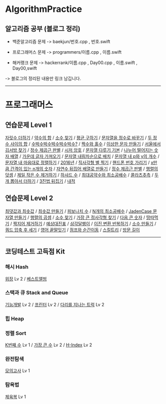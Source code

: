 # AlgorithmPractice

## 알고리즘 공부 (블로그 정리)

* 백준알고리즘 문제 -> baekjun/번호.cpp , 번호.swift

* 프로그래머스 문제 -> programmers/이름.cpp , 이름.swift

* 해커랭크 문제 -> hackerrank/이름.cpp , Day00.cpp , 이름.swift , Day00,swift

-> 블로그의 정리된 내용만 링크 남깁니다.

---

# 프로그래머스
## 연습문제 Level 1
  
  [자릿수 더하기](https://keeplo.tistory.com/100)
  / [약수의 합](https://keeplo.tistory.com/100)
  / [소수 찾기](https://keeplo.tistory.com/106)
  / [평균 구하기](https://keeplo.tistory.com/92)
  / [문자열을 정수로 바꾸기](https://keeplo.tistory.com/104)
  / [두 정수 사이의 합](https://keeplo.tistory.com/112)
  / [수박수박수박수박수박수?](https://keeplo.tistory.com/105)
  / [짝수와 홀수](https://keeplo.tistory.com/95)
  / [이상한 문자 만들기](https://keeplo.tistory.com/101)
  / [서울에서 김서방 찾기](https://keeplo.tistory.com/107)
  / [정수 제곱근 판별](https://keeplo.tistory.com/97)
  / [시저 암호](https://keeplo.tistory.com/103)
  / [문자열 다루기 기본](https://keeplo.tistory.com/108)
  / [나누어 떨어지는 숫자 배열](https://keeplo.tistory.com/114) 
  / [가운데 글자 가져오기](https://keeplo.tistory.com/115)
  / [문자열 내림차순으로 배치](https://keeplo.tistory.com/109)
  / [문자열 내 p와 y의 개수](https://keeplo.tistory.com/110)
  / [문자열 내 마음대로 정렬하기](https://keeplo.tistory.com/111)
  / [2016년](https://keeplo.tistory.com/116)
  / [직사각형 별 찍기](https://keeplo.tistory.com/83)
  / [핸드폰 번호 가리기](https://keeplo.tistory.com/87)
  / [x만큼 간격이 있는 n개의 숫자](https://keeplo.tistory.com/85)
  / [자연수 뒤집어 배열로 만들기](https://keeplo.tistory.com/99)
  / [정수 제곱근 판별](https://keeplo.tistory.com/97)
  / [행렬의 덧셈](https://keeplo.tistory.com/86)
  / [제일 작은 수 제거하기](https://keeplo.tistory.com/96)
  / [하샤드 수](https://keeplo.tistory.com/91)
  / [최대공약수와 최소공배수](https://keeplo.tistory.com/94)
  / [콜라츠추측](https://keeplo.tistory.com/93)
  / [두 개 뽑아서 더하기](https://keeplo.tistory.com/162)
  / [3진법 뒤집기](https://keeplo.tistory.com/163)
  / [내적](https://keeplo.tistory.com/165)

## 연습문제 Level 2
  [최댓값과 최솟값](https://keeplo.tistory.com/138)
  / [최솟값 만들기](https://keeplo.tistory.com/137)
  / [피보나치 수](https://keeplo.tistory.com/136)
  / [N개의 최소공배수](https://keeplo.tistory.com/128)
  / [JadenCase 문자열 만들기](https://keeplo.tistory.com/123?category=947131)
  / [행렬의 곱셈](https://keeplo.tistory.com/127?category=947131)
  / [소수 찾기](https://keeplo.tistory.com/106)
  / [가장 큰 정사각형 찾기](https://keeplo.tistory.com/177)
  / [다음 큰 숫자](https://keeplo.tistory.com/178)
  / [땅따먹기](https://keeplo.tistory.com/179)
  / [짝지어 제거하기](https://keeplo.tistory.com/183)
  / [예상대진표](https://keeplo.tistory.com/184)
  / [삼각달팽이](https://keeplo.tistory.com/186)
  / [이진 변환 반복하기](https://keeplo.tistory.com/185)
  / [소수 만들기](https://keeplo.tistory.com/192)
  / [쿼드 압축 후 세기](https://keeplo.tistory.com/194)
  / [영어 끝말잇기](https://keeplo.tistory.com/193)
  / [점프와 순간이동](https://keeplo.tistory.com/188)
  / [스킬트리](https://keeplo.tistory.com/189)
  / [방문 길이](https://keeplo.tistory.com/197)

---

## 코딩테스트 고득점 Kit
### 해시 Hash
  [위장](https://keeplo.tistory.com/181) Lv 2
  / [베스트앨범](https://keeplo.tistory.com/182)
  
### 스택과 큐 Stack and Queue
  [기능개발](https://keeplo.tistory.com/22) Lv 2
  / [프린터](https://keeplo.tistory.com/14) Lv 2
  / [다리를 지나는 트럭](https://keeplo.tistory.com/173) Lv 2
  
### 힙 Heap

### 정렬 Sort
  [K번째 수](https://keeplo.tistory.com/121) Lv 1
  / [가장 큰 수](https://keeplo.tistory.com/198) Lv 2
  / [H-Index](https://keeplo.tistory.com/199) Lv 2
    
### 완전탐색
  [모의고사](https://keeplo.tistory.com/119) Lv 1
  
### 탐욕법
  [체육복](https://keeplo.tistory.com/120) Lv 1
